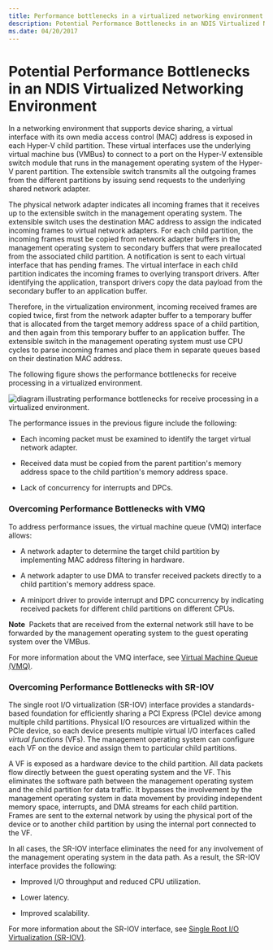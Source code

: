 ```yaml
---
title: Performance bottlenecks in a virtualized networking environment
description: Potential Performance Bottlenecks in an NDIS Virtualized Networking Environment
ms.date: 04/20/2017
---
```


# Potential Performance Bottlenecks in an NDIS Virtualized Networking Environment





In a networking environment that supports device sharing, a virtual interface with its own media access control (MAC) address is exposed in each Hyper-V child partition. These virtual interfaces use the underlying virtual machine bus (VMBus) to connect to a port on the Hyper-V extensible switch module that runs in the management operating system of the Hyper-V parent partition. The extensible switch transmits all the outgoing frames from the different partitions by issuing send requests to the underlying shared network adapter.

The physical network adapter indicates all incoming frames that it receives up to the extensible switch in the management operating system. The extensible switch uses the destination MAC address to assign the indicated incoming frames to virtual network adapters. For each child partition, the incoming frames must be copied from network adapter buffers in the management operating system to secondary buffers that were preallocated from the associated child partition. A notification is sent to each virtual interface that has pending frames. The virtual interface in each child partition indicates the incoming frames to overlying transport drivers. After identifying the application, transport drivers copy the data payload from the secondary buffer to an application buffer.

Therefore, in the virtualization environment, incoming received frames are copied twice, first from the network adapter buffer to a temporary buffer that is allocated from the target memory address space of a child partition, and then again from this temporary buffer to an application buffer. The extensible switch in the management operating system must use CPU cycles to parse incoming frames and place them in separate queues based on their destination MAC address.

The following figure shows the performance bottlenecks for receive processing in a virtualized environment.

![diagram illustrating performance bottlenecks for receive processing in a virtualized environment.](images/vmqsyntheticpaths.png)

The performance issues in the previous figure include the following:

-   Each incoming packet must be examined to identify the target virtual network adapter.

-   Received data must be copied from the parent partition's memory address space to the child partition's memory address space.

-   Lack of concurrency for interrupts and DPCs.

### Overcoming Performance Bottlenecks with VMQ

To address performance issues, the virtual machine queue (VMQ) interface allows:

-   A network adapter to determine the target child partition by implementing MAC address filtering in hardware.

-   A network adapter to use DMA to transfer received packets directly to a child partition's memory address space.

-   A miniport driver to provide interrupt and DPC concurrency by indicating received packets for different child partitions on different CPUs.

**Note**  Packets that are received from the external network still have to be forwarded by the management operating system to the guest operating system over the VMBus.

 

For more information about the VMQ interface, see [Virtual Machine Queue (VMQ)](virtual-machine-queue--vmq-.md).

### Overcoming Performance Bottlenecks with SR-IOV

The single root I/O virtualization (SR-IOV) interface provides a standards-based foundation for efficiently sharing a PCI Express (PCIe) device among multiple child partitions. Physical I/O resources are virtualized within the PCIe device, so each device presents multiple virtual I/O interfaces called *virtual functions* (VFs). The management operating system can configure each VF on the device and assign them to particular child partitions.

A VF is exposed as a hardware device to the child partition. All data packets flow directly between the guest operating system and the VF. This eliminates the software path between the management operating system and the child partition for data traffic. It bypasses the involvement by the management operating system in data movement by providing independent memory space, interrupts, and DMA streams for each child partition. Frames are sent to the external network by using the physical port of the device or to another child partition by using the internal port connected to the VF.

In all cases, the SR-IOV interface eliminates the need for any involvement of the management operating system in the data path. As a result, the SR-IOV interface provides the following:

-   Improved I/O throughput and reduced CPU utilization.

-   Lower latency.

-   Improved scalability.

For more information about the SR-IOV interface, see [Single Root I/O Virtualization (SR-IOV)](single-root-i-o-virtualization--sr-iov-.md).

 

 





